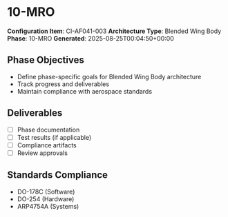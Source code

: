 # 10-MRO

**Configuration Item**: CI-AF041-003
**Architecture Type**: Blended Wing Body
**Phase**: 10-MRO
**Generated**: 2025-08-25T00:04:50+00:00

## Phase Objectives
- Define phase-specific goals for Blended Wing Body architecture
- Track progress and deliverables
- Maintain compliance with aerospace standards

## Deliverables
- [ ] Phase documentation
- [ ] Test results (if applicable)
- [ ] Compliance artifacts
- [ ] Review approvals

## Standards Compliance
- DO-178C (Software)
- DO-254 (Hardware)
- ARP4754A (Systems)
